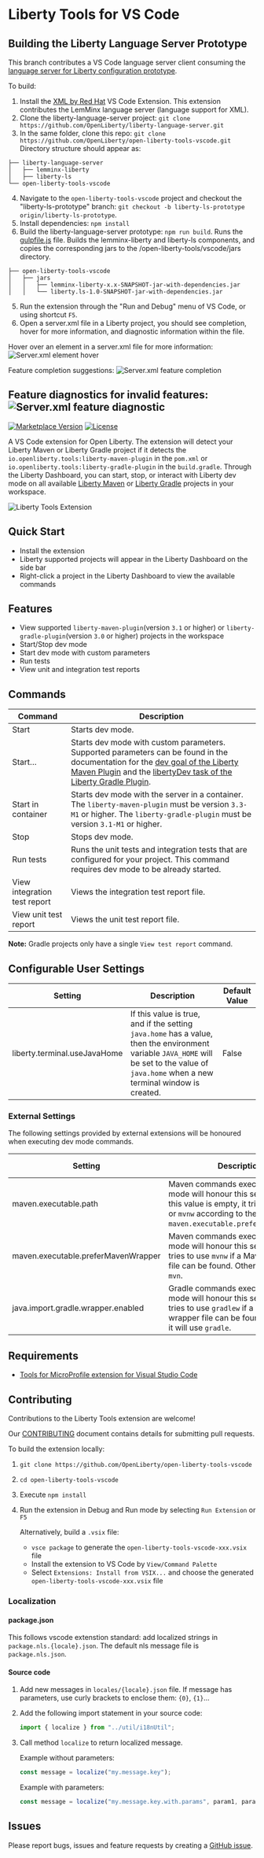 # Liberty Tools for VS Code

## Building the Liberty Language Server Prototype

This branch contributes a VS Code language server client consuming the [language server for Liberty configuration prototype](https://github.com/OpenLiberty/liberty-language-server).

To build:
1. Install the [XML by Red Hat](https://marketplace.visualstudio.com/items?itemName=redhat.vscode-xml) VS Code Extension. This extension contributes the LemMinx language server (language support for XML).
2. Clone the liberty-language-server project: `git clone https://github.com/OpenLiberty/liberty-language-server.git`
3. In the same folder, clone this repo: `git clone https://github.com/OpenLiberty/open-liberty-tools-vscode.git`
Directory structure should appear as:
```
├── liberty-language-server
│   ├── lemminx-liberty
│   ├── liberty-ls
└── open-liberty-tools-vscode
```
4. Navigate to the `open-liberty-tools-vscode` project and checkout the "liberty-ls-prototype" branch: `git checkout -b liberty-ls-prototype origin/liberty-ls-prototype`.
3. Install dependencies: `npm install`
4. Build the liberty-language-server prototype: `npm run build`. Runs the [gulpfile.js](gulpfile.js) file. Builds the lemminx-liberty and liberty-ls components, and copies the corresponding jars to the /open-liberty-tools/vscode/jars directory.
```
├── open-liberty-tools-vscode
│   ├── jars
│   │   ├── lemminx-liberty-x.x-SNAPSHOT-jar-with-dependencies.jar
│   │   └── liberty.ls-1.0-SNAPSHOT-jar-with-dependencies.jar

```
5. Run the extension through the "Run and Debug" menu of VS Code, or using shortcut `F5`. 
6. Open a server.xml file in a Liberty project, you should see completion, hover for more information, and diagnostic information within the file.

Hover over an element in a server.xml file for more information:
![Server.xml element hover](images/liberty-ls-prototype/element-hover.png)

Feature completion suggestions: 
![Server.xml feature completion](images/liberty-ls-prototype/feature-completion.png)

Feature diagnostics for invalid features:
![Server.xml feature diagnostic](images/liberty-ls-prototype/feature-diagnostic.png)
---

[![Marketplace Version](https://vsmarketplacebadge.apphb.com/version/Open-Liberty.open-liberty-tools-vscode.svg "Current Release")](https://marketplace.visualstudio.com/items?itemName=Open-Liberty.open-liberty-tools-vscode)
[![License](https://img.shields.io/badge/License-EPL%202.0-red.svg?label=license&logo=eclipse)](https://www.eclipse.org/legal/epl-2.0/)

A VS Code extension for Open Liberty. The extension will detect your Liberty Maven or Liberty Gradle project if it detects the `io.openliberty.tools:liberty-maven-plugin` in the `pom.xml` or `io.openliberty.tools:liberty-gradle-plugin` in the `build.gradle`. Through the Liberty Dashboard, you can start, stop, or interact with Liberty dev mode on all available [Liberty Maven](https://github.com/OpenLiberty/ci.maven/blob/master/docs/dev.md#dev) or [Liberty Gradle](https://github.com/OpenLiberty/ci.gradle/blob/master/docs/libertyDev.md) projects in your workspace.

![Liberty Tools Extension](images/open-liberty-tools.png)

## Quick Start

- Install the extension
- Liberty supported projects will appear in the Liberty Dashboard on the side bar
- Right-click a project in the Liberty Dashboard to view the available commands

## Features

- View supported `liberty-maven-plugin`(version `3.1` or higher) or `liberty-gradle-plugin`(version `3.0` or higher) projects in the workspace
- Start/Stop dev mode
- Start dev mode with custom parameters
- Run tests
- View unit and integration test reports

## Commands

| Command                      | Description                                                                                                                                                                                                                                                                                                                  |
| ---------------------------- | ---------------------------------------------------------------------------------------------------------------------------------------------------------------------------------------------------------------------------------------------------------------------------------------------------------------------------- |
| Start                        | Starts dev mode.                                                                                                                                                                                                                                                                                                             |
| Start…​                      | Starts dev mode with custom parameters. Supported parameters can be found in the documentation for the [dev goal of the Liberty Maven Plugin](https://github.com/OpenLiberty/ci.maven/blob/master/docs/dev.md#dev) and the [libertyDev task of the Liberty Gradle Plugin](https://github.com/OpenLiberty/ci.gradle/blob/master/docs/libertyDev.md#command-line-parameters). |
| Start in container                    | Starts dev mode with the server in a container. The `liberty-maven-plugin` must be version `3.3-M1` or higher. The `liberty-gradle-plugin` must be version `3.1-M1` or higher. |
| Stop                         | Stops dev mode.                                                                                                                                                                                                                                                                                                              |
| Run tests                    | Runs the unit tests and integration tests that are configured for your project. This command requires dev mode to be already started.                                                                                                                                                                                        |
| View integration test report | Views the integration test report file.                                                                                                                                                                                                                                                                                      |
| View unit test report        | Views the unit test report file.                                                                                                                                                                                                                                                                                             |

**Note:** Gradle projects only have a single `View test report` command.

## Configurable User Settings

| Setting                      | Description                                                                                                                                                                                 | Default Value |
| ---------------------------- | ------------------------------------------------------------------------------------------------------------------------------------------------------------------------------------------- | ------------- |
| liberty.terminal.useJavaHome | If this value is true, and if the setting `java.home` has a value, then the environment variable `JAVA_HOME` will be set to the value of `java.home` when a new terminal window is created. | False         |

### External Settings
The following settings provided by external extensions will be honoured when executing dev mode commands.

| Setting                      | Description                                                                                                                                                                                 | Provided By |
| ---------------------------- | ------------------------------------------------------------------------------------------------------------------------------------------------------------------------------------------- | ------------- |
| maven.executable.path | Maven commands executed by dev mode will honour this setting. When this value is empty, it tries to use `mvn` or `mvnw` according to the value of `maven.executable.preferMavenWrapper`. | [Maven for Java extension](https://marketplace.visualstudio.com/items?itemName=vscjava.vscode-maven)         |
| maven.executable.preferMavenWrapper | Maven commands executed by dev mode will honour this setting. If true, it tries to use `mvnw` if a Maven wrapper file can be found. Otherwise it will use `mvn`. | [Maven for Java extension](https://marketplace.visualstudio.com/items?itemName=vscjava.vscode-maven)         |
| java.import.gradle.wrapper.enabled | Gradle commands executed by dev mode will honour this setting. If true, it tries to use `gradlew` if a Gradle wrapper file can be found. Otherwise it will use `gradle`. | [Language support for Java extension](https://marketplace.visualstudio.com/items?itemName=redhat.java)        |

## Requirements

- [Tools for MicroProfile extension for Visual Studio Code](https://marketplace.visualstudio.com/items?itemName=redhat.vscode-microprofile)

## Contributing

Contributions to the Liberty Tools extension are welcome!

Our [CONTRIBUTING](CONTRIBUTING.md) document contains details for submitting pull requests.

To build the extension locally:

1. `git clone https://github.com/OpenLiberty/open-liberty-tools-vscode`
2. `cd open-liberty-tools-vscode`
3. Execute `npm install`
4. Run the extension in Debug and Run mode by selecting `Run Extension` or `F5`

   Alternatively, build a `.vsix` file:

   - `vsce package` to generate the `open-liberty-tools-vscode-xxx.vsix` file
   - Install the extension to VS Code by `View/Command Palette`
   - Select `Extensions: Install from VSIX...` and choose the generated `open-liberty-tools-vscode-xxx.vsix` file

### Localization

#### package.json
This follows vscode extenstion standard: add localized strings in `package.nls.{locale}.json`.
The default nls message file is `package.nls.json`.

#### Source code

1. Add new messages in `locales/{locale}.json` file.  If message has parameters, use curly brackets to enclose them: `{0}`, `{1}`... 


2. Add the following import statement in your source code:
   
   ```ts
   import { localize } from "../util/i18nUtil";
   ```

3. Call method `localize` to return localized message.

   Example without parameters:
   ```ts
   const message = localize("my.message.key");
   ```
   Example with parameters:
   ```ts
   const message = localize("my.message.key.with.params", param1, param2);
   ```
## Issues

Please report bugs, issues and feature requests by creating a [GitHub issue](https://github.com/OpenLiberty/liberty-tools-vscode/issues).
